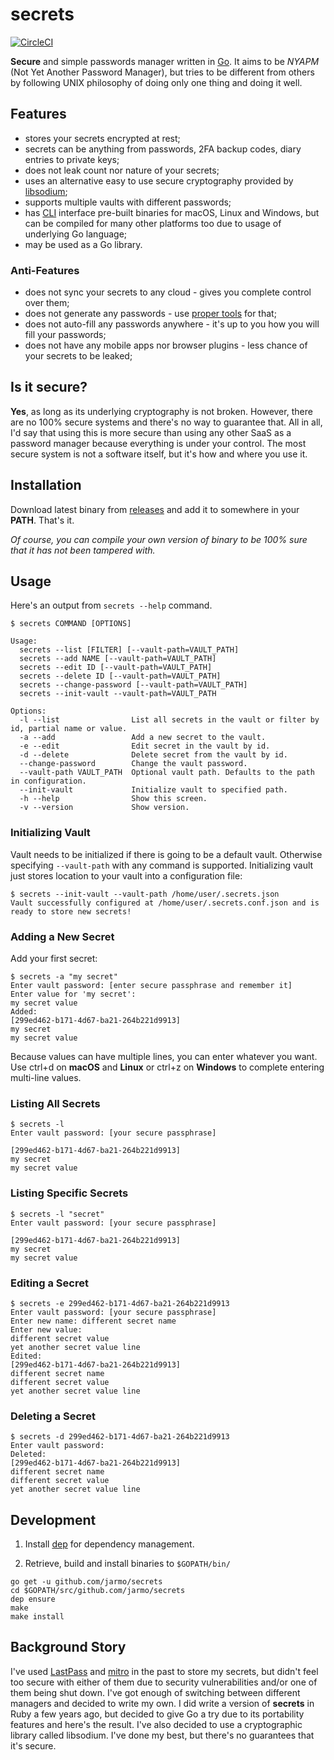 # secrets
[![CircleCI](https://circleci.com/gh/jarmo/secrets.svg?style=svg&circle-token=596c25b873ed12dd07c3df358afbf7e0c0cdf806)](https://circleci.com/gh/jarmo/secrets)

**Secure** and simple passwords manager written in [Go](https://golang.org/). It aims to be *NYAPM* (Not Yet Another Password Manager), but tries to be different from others by following UNIX philosophy of doing only one thing and doing it well.

## Features

* stores your secrets encrypted at rest;
* secrets can be anything from passwords, 2FA backup codes, diary entries to private keys;
* does not leak count nor nature of your secrets;
* uses an alternative easy to use secure cryptography provided by [libsodium](https://download.libsodium.org/doc/);
* supports multiple vaults with different passwords;
* has [CLI](https://en.wikipedia.org/wiki/Command-line_interface) interface pre-built binaries for macOS, Linux and Windows, but can be compiled for many other platforms too due to usage of underlying Go language;
* may be used as a Go library.

### Anti-Features

* does not sync your secrets to any cloud - gives you complete control over them;
* does not generate any passwords - use [proper tools](https://linux.die.net/man/1/pwgen) for that;
* does not auto-fill any passwords anywhere - it's up to you how you will fill your passwords;
* does not have any mobile apps nor browser plugins - less chance of your secrets to be leaked;

## Is it secure?

**Yes**, as long as its underlying cryptography is not broken. However, there are no 100% secure systems and there's no way to guarantee that. All in all, I'd say that using this is more secure than using any other SaaS as a password manager because everything is under your control. The most secure system is not a software itself, but it's how and where you use it.

## Installation

Download latest binary from [releases](https://github.com/jarmo/secrets/releases) and add it to somewhere in your **PATH**. That's it.

*Of course, you can compile your own version of binary to be 100% sure that it has not been tampered with.*

## Usage

Here's an output from `secrets --help` command.

```
$ secrets COMMAND [OPTIONS]

Usage:
  secrets --list [FILTER] [--vault-path=VAULT_PATH]
  secrets --add NAME [--vault-path=VAULT_PATH]
  secrets --edit ID [--vault-path=VAULT_PATH]
  secrets --delete ID [--vault-path=VAULT_PATH]
  secrets --change-password [--vault-path=VAULT_PATH]
  secrets --init-vault --vault-path=VAULT_PATH

Options:
  -l --list                List all secrets in the vault or filter by id, partial name or value.
  -a --add                 Add a new secret to the vault.
  -e --edit                Edit secret in the vault by id.
  -d --delete              Delete secret from the vault by id.
  --change-password        Change the vault password.
  --vault-path VAULT_PATH  Optional vault path. Defaults to the path in configuration.
  --init-vault             Initialize vault to specified path.
  -h --help                Show this screen.
  -v --version             Show version.
```

### Initializing Vault

Vault needs to be initialized if there is going to be a default vault. Otherwise specifying `--vault-path` with any command is supported. Initializing vault just stores location to your vault into a configuration file:

```
$ secrets --init-vault --vault-path /home/user/.secrets.json
Vault successfully configured at /home/user/.secrets.conf.json and is ready to store new secrets!
```

### Adding a New Secret

Add your first secret:

```
$ secrets -a "my secret" 
Enter vault password: [enter secure passphrase and remember it]
Enter value for 'my secret':
my secret value
Added: 
[299ed462-b171-4d67-ba21-264b221d9913]
my secret
my secret value
```

Because values can have multiple lines, you can enter whatever you want. Use ctrl+d on **macOS** and **Linux** or ctrl+z on **Windows** to complete entering multi-line values.

### Listing All Secrets

```
$ secrets -l
Enter vault password: [your secure passphrase]

[299ed462-b171-4d67-ba21-264b221d9913]
my secret
my secret value
```

### Listing Specific Secrets

```
$ secrets -l "secret"
Enter vault password: [your secure passphrase]

[299ed462-b171-4d67-ba21-264b221d9913]
my secret
my secret value
```

### Editing a Secret

```
$ secrets -e 299ed462-b171-4d67-ba21-264b221d9913                                                                    
Enter vault password: [your secure passphrase]
Enter new name: different secret name
Enter new value:
different secret value
yet another secret value line
Edited: 
[299ed462-b171-4d67-ba21-264b221d9913]
different secret name
different secret value
yet another secret value line
```

### Deleting a Secret

```
$ secrets -d 299ed462-b171-4d67-ba21-264b221d9913
Enter vault password: 
Deleted: 
[299ed462-b171-4d67-ba21-264b221d9913]
different secret name
different secret value
yet another secret value line
```

## Development

1. Install [dep](https://github.com/golang/dep) for dependency management.

2. Retrieve, build and install binaries to `$GOPATH/bin/`

```
go get -u github.com/jarmo/secrets
cd $GOPATH/src/github.com/jarmo/secrets
dep ensure
make
make install
```

## Background Story

I've used [LastPass](https://www.lastpass.com/) and [mitro](http://www.mitro.co/) in the past to store my secrets, but didn't feel too secure with either of them due to security vulnerabilities and/or one of them being shut down. I've got enough of switching between different managers and decided to write my own. I did write a version of **secrets** in Ruby a few years ago, but decided to give Go a try due to its portability features and here's the result. I've also decided to use a cryptographic library called libsodium. I've done my best, but there's no guarantees that it's secure.
